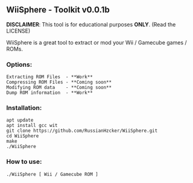 ## WiiSphere - Toolkit v0.0.1b

**DISCLAIMER**: This tool is for educational purposes **ONLY**. (Read the LICENSE)

WiiSphere is a great tool to extract or mod your Wii / Gamecube
games / ROMs.

### Options:
```
Extracting ROM Files  - **Work**
Compressing ROM Files - **Coming soon**
Modifying ROM data    - **Coming soon**
Dump ROM information  - **Work**
```

### Installation:
```
apt update
apt install gcc wit
git clone https://github.com/RussianHzcker/WiiSphere.git
cd WiiSphere
make
./WiiSphere
```

### How to use:
```
./WiiSphere [ Wii / Gamecube ROM ]
```
